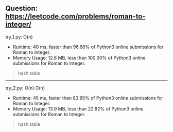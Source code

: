 Question: https://leetcode.com/problems/roman-to-integer/
---

try_1.py: O(n)

* Runtime: 40 ms, faster than 96.68% of Python3 online submissions for Roman to Integer.
* Memory Usage: 12.6 MB, less than 100.00% of Python3 online submissions for Roman to Integer.

> hash table

---

try_2.py: O(n) O(n)

* Runtime: 45 ms, faster than 83.85% of Python3 online submissions for Roman to Integer.
* Memory Usage: 13.9 MB, less than 22.82% of Python3 online submissions for Roman to Integer.

> hash table
